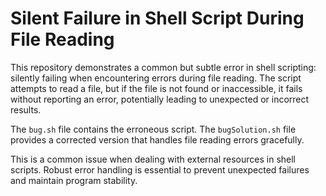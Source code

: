 # Silent Failure in Shell Script During File Reading

This repository demonstrates a common but subtle error in shell scripting: silently failing when encountering errors during file reading.  The script attempts to read a file, but if the file is not found or inaccessible, it fails without reporting an error, potentially leading to unexpected or incorrect results.

The `bug.sh` file contains the erroneous script. The `bugSolution.sh` file provides a corrected version that handles file reading errors gracefully.

This is a common issue when dealing with external resources in shell scripts. Robust error handling is essential to prevent unexpected failures and maintain program stability.